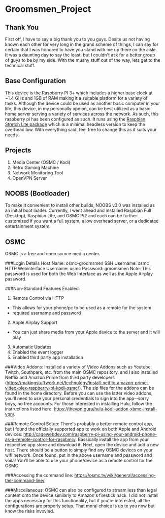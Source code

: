 # Groomsmen_Project

## Thank You
First off, I have to say a big thank you to you guys. Desite us not having known each other for very long in the grand scheme of things, I can say for certain that I was honored to have you stand with me up there on the aisle. It was a daunting day to say the least, but I couldn't ask for a better group of guys to be by my side. With the mushy stuff out of the way, lets get to the technical stuff.

## Base Configuration
This device is the Raspberry PI 3+ which includes a higher base clock at ~1.4 GHz and 1GB of RAM making it a suitable platform for a variety of tasks. Although the device could be used as another basic computer in your life, this device, in my personally opnion, can be best utilized as a basic home server serving a variety of services across the network. As such, this raspberry pi has been configured as such. It runs using the [Raspbian Stretch Lite package](https://www.raspberrypi.org/downloads/raspbian/) which is a minimal headless version to keep the overhead low. With everything said, feel free to change this as it suits your needs.

## Projects
1. Media Center (OSMC / Kodi)
2. Retro Gaming Machine
3. Network Monitoring Tool
4. OpenVPN Server

## NOOBS (Bootloader)
To make it convenient to install other builds, NOOBS v3.0 was installed as an initial boot loader. Currently, I went ahead and installed Raspbian Full (Desktop), Raspbian Lite, and OSMC Pi2 and each can be further customized if you want a full system, a low overhead server, or a dedicated entertainment system. 

## OSMC
OSMC is a free and open source media center. 

###Login Details
Host Name: osmc-groomsmen
SSH Username: osmc
HTTP Webinterface Username: osmc
Password: groomsmen
Note: This password is used for both the Web Interface as well as the Apple Airplay password.

###Non-Standard Features Enabled:
1) Remote Control via HTTP
  - This allows for your phone/pc to be used as a remote for the system
  - required username and password
2) Apple Airplay Support
  - You can just share media from your Apple device to the server and it will play
3) Automatic Updates
4) Enabled the event logger
5) Enabled third party app installation

###Video Addons:
Installed a variety of Video Addons such as Youtube, Twitch, Southpark, etc. from the main OSMC repository, and I also installed Netflix and Amazon Prime from third party developers (https://makingstuffwork.net/technology/install-netflix-amazon-prime-video-plex-raspberry-pi-kodi-osmc/). The zip files for the addons can be found in the home directory. Before you can use the latter video addons, you'll need to use your personal credentials to sign into the app--sorry boys, no free accounts. For those interested in installing Hulu, follow the instructions listed here: https://thevpn.guru/hulu-kodi-addon-xbmc-install-vpn/.

###Remote Control Setup:
There's probably a better remote control app, but I found the officially supported app to work on both Apple and Android devices: http://cagewebdev.com/raspberry-pi-using-your-android-phone-as-a-remote-control-for-raspbmc/. Bassically install the app from your respective app store and download it. Next, open the device and add a new host. There should be a button to simply find any OSMC devices on your wifi network. Once found, put in the above username and password and voila! You'll be able to use your phone/device as a remote control for the OSMC.

###Accessing the command line:
https://osmc.tv/wiki/general/accessing-the-command-line/

###Miscellaneous:
OSMC can also be configured to stream less than legal content onto the device similarly to Amazon's firestick hack. I did not install the apps necessary for this functionality, but if you're interested, all the configurations are properly setup. That moral choice is up to you now but know the risks invovled.
